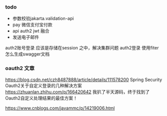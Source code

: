     
    
### todo
- 参数校验jakarta.validation-api
- pay 微信支付宝付款
- api auth2 jwt 融合
- 发送电子邮件

auth2账号登录 应该是存储在session 之中，解决集群问题 
auth2登录 使用fiter 怎么生成swagger文档

### oauth2 文章

https://blog.csdn.net/czh8487888/article/details/111578200  Spring Security Oauth2关于自定义登录的几种解决方案
https://zhuanlan.zhihu.com/p/166420642  我扒了半天源码，终于找到了Oauth2自定义处理结果的最佳方案！

https://www.cnblogs.com/javammc/p/14219006.html
